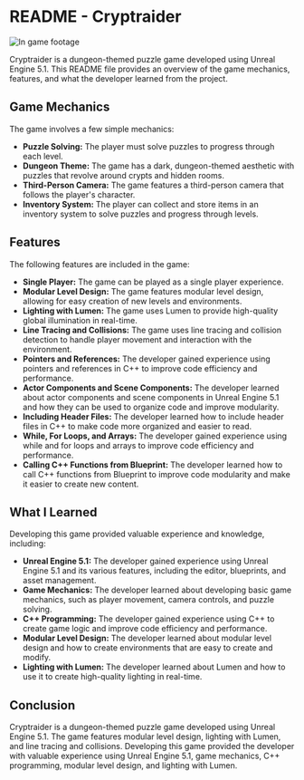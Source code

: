 # README - Cryptraider

![In game footage](https://www.youtube.com/watch?v=pDw9dQcOCzo&ab_channel=mahmudesadtutar)

Cryptraider is a dungeon-themed puzzle game developed using Unreal Engine 5.1. This README file provides an overview of the game mechanics, features, and what the developer learned from the project.

## Game Mechanics

The game involves a few simple mechanics:

- **Puzzle Solving:** The player must solve puzzles to progress through each level.
- **Dungeon Theme:** The game has a dark, dungeon-themed aesthetic with puzzles that revolve around crypts and hidden rooms.
- **Third-Person Camera:** The game features a third-person camera that follows the player's character.
- **Inventory System:** The player can collect and store items in an inventory system to solve puzzles and progress through levels.

## Features

The following features are included in the game:

- **Single Player:** The game can be played as a single player experience.
- **Modular Level Design:** The game features modular level design, allowing for easy creation of new levels and environments.
- **Lighting with Lumen:** The game uses Lumen to provide high-quality global illumination in real-time.
- **Line Tracing and Collisions:** The game uses line tracing and collision detection to handle player movement and interaction with the environment.
- **Pointers and References:** The developer gained experience using pointers and references in C++ to improve code efficiency and performance.
- **Actor Components and Scene Components:** The developer learned about actor components and scene components in Unreal Engine 5.1 and how they can be used to organize code and improve modularity.
- **Including Header Files:** The developer learned how to include header files in C++ to make code more organized and easier to read.
- **While, For Loops, and Arrays:** The developer gained experience using while and for loops and arrays to improve code efficiency and performance.
- **Calling C++ Functions from Blueprint:** The developer learned how to call C++ functions from Blueprint to improve code modularity and make it easier to create new content.

## What I Learned

Developing this game provided valuable experience and knowledge, including:

- **Unreal Engine 5.1:** The developer gained experience using Unreal Engine 5.1 and its various features, including the editor, blueprints, and asset management.
- **Game Mechanics:** The developer learned about developing basic game mechanics, such as player movement, camera controls, and puzzle solving.
- **C++ Programming:** The developer gained experience using C++ to create game logic and improve code efficiency and performance.
- **Modular Level Design:** The developer learned about modular level design and how to create environments that are easy to create and modify.
- **Lighting with Lumen:** The developer learned about Lumen and how to use it to create high-quality lighting in real-time.

## Conclusion

Cryptraider is a dungeon-themed puzzle game developed using Unreal Engine 5.1. The game features modular level design, lighting with Lumen, and line tracing and collisions. Developing this game provided the developer with valuable experience using Unreal Engine 5.1, game mechanics, C++ programming, modular level design, and lighting with Lumen.
